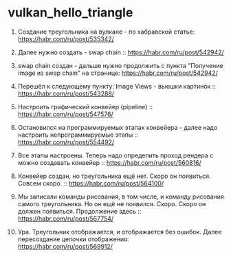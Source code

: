 # vulkan_hello_triangle

1. Создание треугольника на вулкане - по хабравской статье: https://habr.com/ru/post/535342/

2. Далее нужно создать - swap chain :: https://habr.com/ru/post/542942/

3. swap chain создан - дальше нужно продолжить с пункта "Получение image из swap chain" на странице: https://habr.com/ru/post/542942/

4. Перешёл к следующему пункту: Image Views - вьюшки картинок :: https://habr.com/ru/post/543288/

5. Настроить графический конвейер (pipeline) :: https://habr.com/ru/post/547576/

6. Остановился на программируемых этапах конвейера - далее надо настроить непрограммируемые этапы :: https://habr.com/ru/post/554492/

7. Все этапы настроены. Теперь надо определить проход рендера с можно создавать конвейер :: https://habr.com/ru/post/560816/

8. Конвейер создан, но треугольника ещё нет. Скоро он появиться. Совсем скоро. :: https://habr.com/ru/post/564100/

9. Мы записали команды рисования, в том числе, и команду рисования самого треугольника. Но он ещё не появился.
   Скоро. Скоро он должен появиться. Продолжение здесь :: https://habr.com/ru/post/567754/

10. Ура. Треугольник отображается, и отображается без ошибок. Далее пересоздание цепочки отображения: https://habr.com/ru/post/569912/
